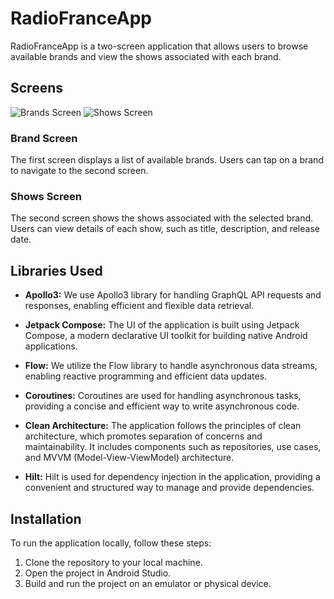 # RadioFranceApp

RadioFranceApp is a two-screen application that allows users to browse available brands and view the shows associated with each brand.

## Screens
![Brands Screen](https://github.com/mbarkati/RadioFranceApp/assets/65324644/5c4a8352-396a-46ff-8559-bec842ac1f33)  ![Shows Screen](https://github.com/mbarkati/RadioFranceApp/assets/65324644/88a67bdb-5ad9-4851-982d-13003cfd0f63)
### Brand Screen
The first screen displays a list of available brands. Users can tap on a brand to navigate to the second screen.



### Shows Screen
The second screen shows the shows associated with the selected brand. Users can view details of each show, such as title, description, and release date.



## Libraries Used

- **Apollo3:** We use Apollo3 library for handling GraphQL API requests and responses, enabling efficient and flexible data retrieval.

- **Jetpack Compose:** The UI of the application is built using Jetpack Compose, a modern declarative UI toolkit for building native Android applications.

- **Flow:** We utilize the Flow library to handle asynchronous data streams, enabling reactive programming and efficient data updates.

- **Coroutines:** Coroutines are used for handling asynchronous tasks, providing a concise and efficient way to write asynchronous code.

- **Clean Architecture:** The application follows the principles of clean architecture, which promotes separation of concerns and maintainability. It includes components such as repositories, use cases, and MVVM (Model-View-ViewModel) architecture.

- **Hilt:** Hilt is used for dependency injection in the application, providing a convenient and structured way to manage and provide dependencies.

## Installation

To run the application locally, follow these steps:

1. Clone the repository to your local machine.
2. Open the project in Android Studio.
3. Build and run the project on an emulator or physical device.

